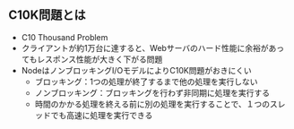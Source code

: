 ## C10K問題とは

- C10 Thousand Problem
- クライアントが約1万台に達すると、Webサーバのハード性能に余裕があってもレスポンス性能が大きく下がる問題
- NodeはノンブロッキングI/OモデルによりC10K問題がおきにくい
  - ブロッキング：1つの処理が終了するまで他の処理を実行しない
  - ノンブロッキング：ブロッキングを行わず非同期に処理を実行する
  - 時間のかかる処理を終える前に別の処理を実行することで、１つのスレッドでも高速に処理を実行できる
